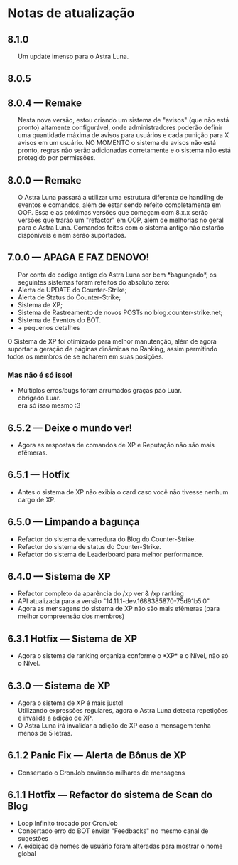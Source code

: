 <h1>Notas de atualização</h1>

<div>
<h2>8.1.0</h2>
</div>
<ul> 
Um update imenso para o Astra Luna.
</ul>
<div>
<h2>8.0.5</h2>
</div>

<div>
<h2>8.0.4 — Remake</h2>
</div>
<ul> 
Nesta nova versão, estou criando um sistema de "avisos" (que não está pronto) altamente configurável, onde administradores poderão definir uma quantidade máxima de avisos para usuários e cada punição para X avisos em um usuário. NO MOMENTO o sistema de avisos não está pronto, regras não serão adicionadas corretamente e o sistema não está protegido por permissões.
</ul>
<div>
<h2>8.0.0 — Remake</h2>
</div>
<ul> 
O Astra Luna passará a utilizar uma estrutura diferente de handling de eventos e comandos, além de estar sendo refeito completamente em OOP. Essa e as próximas versões que começam com 8.x.x serão versões que trarão um "refactor" em OOP, além de melhorias no geral para o Astra Luna. Comandos feitos com o sistema antigo não estarão disponíveis e nem serão suportados.
</ul>
<div>
<h2>7.0.0 — APAGA E FAZ DENOVO!</h2>
</div>
<ul>
Por conta do código antigo do Astra Luna ser bem *bagunçado*, os seguintes sistemas foram refeitos do absoluto zero:
<li>
Alerta de UPDATE do Counter-Strike;
</li>
<li>
Alerta de Status do Counter-Strike;
</li>
<li>
Sistema de XP;
</li>
<li>
Sistema de Rastreamento de novos POSTs no blog.counter-strike.net;
</li>
<li>
Sistema de Eventos do BOT.
</li>
<li>
+ pequenos detalhes
</li>
</ul>
O Sistema de XP foi otimizado para melhor manutenção, além de
agora suportar a geração de páginas dinâmicas no Ranking, assim permitindo todos os membros de se acharem em suas posições.
<h3> Mas não é só isso!</h3>
<ul> 
<li>
Múltiplos erros/bugs foram arrumados graças pao Luar.
</li>
obrigado Luar.<br>
era só isso mesmo :3
</ul>

<div>
<h2>6.5.2 — Deixe o mundo ver!</h2>
</div>
<ul>
<li>
Agora as respostas de comandos de XP e Reputação não são mais efêmeras.
</li>
</ul>

<div>
<h2>6.5.1 — Hotfix</h2>
</div>
<ul>
<li>
Antes o sistema de XP não exibia o card caso você não tivesse nenhum cargo de XP.
</li>
</ul>

<div>
<h2>6.5.0 — Limpando a bagunça</h2>
</div>
<ul>
<li>
Refactor do sistema de varredura do Blog do Counter-Strike.
</li>

<li>
Refactor do sistema de status do Counter-Strike.
</li>
<li>
Refactor do sistema de Leaderboard para melhor performance.
</li>
</ul>

<div>
<h2>6.4.0 — Sistema de XP</h2>
</div>
<ul>
<li>
Refactor completo da aparência do /xp ver & /xp ranking
</li>
<li>
API atualizada para a versão "14.11.1-dev.1688385870-75d91b5.0" 
</li>
<li>
Agora as mensagens do sistema de XP não são mais efêmeras (para melhor compreensão dos membros)
</li>
</ul>

<div>
<h2>6.3.1 Hotfix — Sistema de XP</h2>
</div>
<ul>
<li>Agora o sistema de ranking organiza conforme o *XP* e o Nível, não só o Nível.</li>
</ul>

<div>
<h2>6.3.0 — Sistema de XP</h2>
</div>
<ul>
<li> Agora o sistema de XP é mais justo! <br>
Utilizando expressões regulares, agora o Astra Luna detecta repetições e invalida a adição de XP.
</li>
<li>
O Astra Luna irá invalidar a adição de XP caso a mensagem tenha menos de 5 letras. 
</li>
</ul>

<div>
<h2>6.1.2 Panic Fix — Alerta de Bônus de XP</h2>
</div>
<ul>
<li> Consertado o CronJob enviando milhares de mensagens</li>
</ul>

<div>
<h2>6.1.1 Hotfix — Refactor do sistema de Scan do Blog</h2>
</div>
<ul>
<li> Loop Infinito trocado por CronJob</li>
<li> Consertado erro do BOT enviar "Feedbacks" no mesmo canal de sugestões </li>
<li> A exibição de nomes de usuário foram alteradas para mostrar o nome global </li>
</ul>
